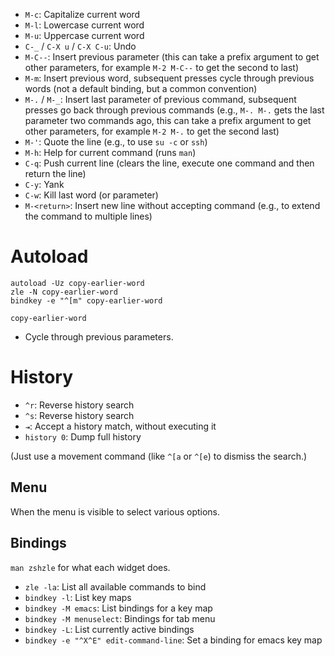 - `M-c`: Capitalize current word
- `M-l`: Lowercase current word
- `M-u`: Uppercase current word
- `C-_` / `C-X u` / `C-X C-u`: Undo
- `M-C--`: Insert previous parameter (this can take a prefix argument to get other parameters, for example `M-2 M-C--` to get the second to last)
- `M-m`: Insert previous word, subsequent presses cycle through previous words (not a default binding, but a common convention)
- `M-.` / `M-_`: Insert last parameter of previous command, subsequent presses go back through previous commands (e.g., `M-. M-.` gets the last parameter two commands ago, this can take a prefix argument to get other parameters, for example `M-2 M-.` to get the second last)
- `M-'`: Quote the line (e.g., to use `su -c` or `ssh`)
- `M-h`: Help for current command (runs `man`)
- `C-q`: Push current line (clears the line, execute one command and then return the line)
- `C-y`: Yank
- `C-w`: Kill last word (or parameter)
- `M-<return>`: Insert new line without accepting command (e.g., to extend the command to multiple lines)

# Autoload

```
autoload -Uz copy-earlier-word
zle -N copy-earlier-word
bindkey -e "^[m" copy-earlier-word
```

`copy-earlier-word`

- Cycle through previous parameters.

# History

- `^r`: Reverse history search
- `^s`: Reverse history search
- `⇥`: Accept a history match, without executing it
- `history 0`: Dump full history

(Just use a movement command (like `^[a` or `^[e`) to dismiss the search.)

## Menu

When the menu is visible to select various options.

## Bindings

`man zshzle` for what each widget does.

- `zle -la`: List all available commands to bind
- `bindkey -l`: List key maps
- `bindkey -M emacs`: List bindings for a key map
- `bindkey -M menuselect`: Bindings for tab menu
- `bindkey -L`: List currently active bindings
- `bindkey -e "^X^E" edit-command-line`: Set a binding for emacs key map

